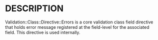 # DESCRIPTION

Validation::Class::Directive::Errors is a core validation class field directive
that holds error message registered at the field-level for the associated field.
This directive is used internally.
